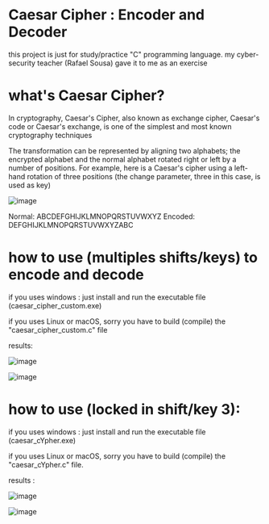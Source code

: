 # Caesar Cipher : Encoder and Decoder

this project is just for study/practice "C" programming language. my cyber-security teacher (Rafael Sousa) gave it to me as an exercise

# what's Caesar Cipher?

In cryptography, Caesar's Cipher, also known as exchange cipher, Caesar's code or Caesar's exchange, is one of the simplest and most known cryptography techniques

The transformation can be represented by aligning two alphabets; the encrypted alphabet and the normal alphabet rotated right or left by a number of positions. For example, here is a Caesar's cipher using a left-hand rotation of three positions (the change parameter, three in this case, is used as key)

![image](https://user-images.githubusercontent.com/53917092/79347626-460ed880-7f0a-11ea-90aa-60af6917a1a7.png)

Normal:  ABCDEFGHIJKLMNOPQRSTUVWXYZ
Encoded: DEFGHIJKLMNOPQRSTUVWXYZABC


# how to use (multiples shifts/keys) to encode and decode


if you uses windows : just install and run the executable file (caesar_cipher_custom.exe)

if you uses Linux or macOS, sorry you have to build (compile) the "caesar_cipher_custom.c" file

results:

![image](https://user-images.githubusercontent.com/53917092/79392801-5cd51f80-7f4a-11ea-9d4e-aff432e90902.png)

![image](https://user-images.githubusercontent.com/53917092/79392861-75453a00-7f4a-11ea-9330-580e64e95852.png)

# how to use (locked in shift/key 3):

if you uses windows : just install and run the executable file (caesar_cYpher.exe)

if you uses Linux or macOS, sorry you have to build (compile) the "caesar_cYpher.c" file.


results :

![image](https://user-images.githubusercontent.com/53917092/79345433-7bfe8d80-7f07-11ea-805b-a89362ddd690.png)

![image](https://user-images.githubusercontent.com/53917092/79345495-93d61180-7f07-11ea-974b-a64ae3981c99.png)

